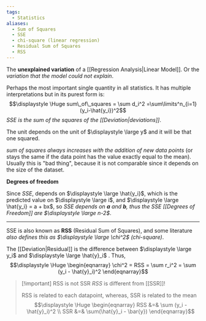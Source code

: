 ```yaml
---
tags:
  - Statistics
aliases:
  - Sum of Squares
  - SSE
  - chi-square (linear regression)
  - Residual Sum of Squares
  - RSS
---
```

The **unexplained variation** of a [[Regression Analysis|Linear Model]]. Or the *variation that the model could not explain*.

Perhaps the most important single quantity in all statistics. It has multiple interpretations but in its purest form is:
$$\displaystyle \Huge sum\_of\_squares = \sum d_i^2 =\sum\limits^n_{i=1}(y_i-\hat{y_i})^2$$
*SSE is the sum of the squares of the [[Deviation|deviations]]*.

The unit depends on the unit of $\displaystyle \large y$ and it will be that one squared.

*sum of squares always increases with the addition of new data points* (or stays the same if the data point has the value exactly equal to the mean). Usually this is "bad thing", because it is not comparable since it depends on the size of the dataset.

**Degrees of freedom**

Since *SSE*, depends on $\displaystyle \large \hat{y_i}$, which is the predicted value on $\displaystyle \large i$, and $\displaystyle \large \hat{y_i} = a + bx$, so *SSE depends on **a** and **b**, thus the SSE [[Degrees of Freedom]] are $\displaystyle \large n-2$*.

---

SSE is also known as **RSS** (Residual Sum of Squares), and some literature *also defines this as $\displaystyle \large \chi^2$  (chi-square)*.

The [[Deviation|Residual]] is the difference between $\displaystyle \large y_i$ and $\displaystyle \large \hat{y}_i$ . Thus,
$$\displaystyle \Huge \begin{eqnarray} 
\chi^2 = RSS = \sum r_i^2 = \sum (y_i - \hat{y}_i)^2
\end{eqnarray}$$

>[!important] RSS is not SSR
> *RSS* is different from [[SSR]]!
>
> RSS is related to each datapoint, whereas, SSR is related to the mean
> $$\displaystyle \Huge \begin{eqnarray} 
> RSS &=& \sum (y_i - \hat{y}_i)^2 \\
> SSR &=& \sum(\hat{y}_i - \bar{y})
> \end{eqnarray}$$
